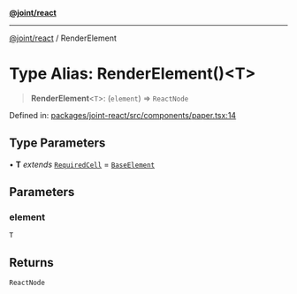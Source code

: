 [**@joint/react**](../README.md)

***

[@joint/react](../README.md) / RenderElement

# Type Alias: RenderElement()\<T\>

> **RenderElement**\<`T`\>: (`element`) => `ReactNode`

Defined in: [packages/joint-react/src/components/paper.tsx:14](https://github.com/samuelgja/joint/blob/a91832ea2262342cf7ec1914cdb61c5629371a80/packages/joint-react/src/components/paper.tsx#L14)

## Type Parameters

• **T** *extends* [`RequiredCell`](../interfaces/RequiredCell.md) = [`BaseElement`](../interfaces/BaseElement.md)

## Parameters

### element

`T`

## Returns

`ReactNode`
